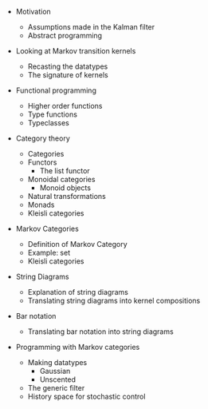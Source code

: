* Motivation
  * Assumptions made in the Kalman filter
  * Abstract programming

* Looking at Markov transition kernels
  * Recasting the datatypes
  * The signature of kernels
* Functional programming
  * Higher order functions
  * Type functions
  * Typeclasses

* Category theory
  * Categories
  * Functors
    * The list functor
  * Monoidal categories
    * Monoid objects
  * Natural transformations
  * Monads
  * Kleisli categories

* Markov Categories
  * Definition of Markov Category
  * Example: set
  * Kleisli categories

* String Diagrams
  * Explanation of string diagrams
  * Translating string diagrams into kernel compositions

* Bar notation
  * Translating bar notation into string diagrams

* Programming with Markov categories
  * Making datatypes
    * Gaussian
    * Unscented
  * The generic filter
  * History space for stochastic control
